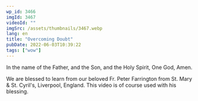 ```yaml
---
wp_id: 3466
imgId: 3467
videoId: ""
imgSrc: /assets/thumbnails/3467.webp
lang: en
title: "Overcoming Doubt"
pubDate: 2022-06-03T10:39:22
tags: ["wow"]
---
```


<p>In the name of the Father, and the Son, and the Holy Spirit, One God, Amen. </p>
<p>We are blessed to learn from our beloved Fr. Peter Farrington from St. Mary & St. Cyril's, Liverpool, England. This video is of course used with his blessing.</p>
